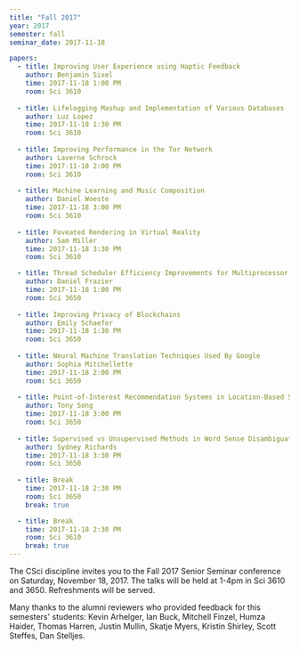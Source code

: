```yaml
---
title: "Fall 2017"
year: 2017
semester: fall
seminar_date: 2017-11-18

papers:
  - title: Improving User Experience using Haptic Feedback
    author: Benjamin Sixel
    time: 2017-11-18 1:00 PM
    room: Sci 3610
    
  - title: Lifelogging Mashup and Implementation of Various Databases
    author: Luz Lopez
    time: 2017-11-18 1:30 PM
    room: Sci 3610   
    
  - title: Improving Performance in the Tor Network
    author: Laverne Schrock
    time: 2017-11-18 2:00 PM
    room: Sci 3610
    
  - title: Machine Learning and Music Composition
    author: Daniel Woeste
    time: 2017-11-18 3:00 PM
    room: Sci 3610 
    
  - title: Foveated Rendering in Virtual Reality
    author: Sam Miller
    time: 2017-11-18 3:30 PM
    room: Sci 3610      

  - title: Thread Scheduler Efficiency Improvements for Multiprocessor Multicore Systems
    author: Daniel Frazier
    time: 2017-11-18 1:00 PM
    room: Sci 3650
    
  - title: Improving Privacy of Blockchains
    author: Emily Schaefer
    time: 2017-11-18 1:30 PM
    room: Sci 3650   
    
  - title: Neural Machine Translation Techniques Used By Google
    author: Sophia Mitchellette
    time: 2017-11-18 2:00 PM
    room: Sci 3650
    
  - title: Point-of-Interest Recommendation Systems in Location-Based Social Networks
    author: Tony Song
    time: 2017-11-18 3:00 PM
    room: Sci 3650 
    
  - title: Supervised vs Unsupervised Methods in Word Sense Disambiguation
    author: Sydney Richards
    time: 2017-11-18 3:30 PM
    room: Sci 3650      
    
  - title: Break
    time: 2017-11-18 2:30 PM
    room: Sci 3650
    break: true

  - title: Break
    time: 2017-11-18 2:30 PM
    room: Sci 3610
    break: true
---
```


The CSci discipline invites you to the Fall 2017 Senior Seminar conference on Saturday, November 18, 2017. The talks will be held at 1-4pm in Sci 3610 and 3650. Refreshments will be served.

Many thanks to the alumni reviewers who provided feedback for this semesters' students:
Kevin Arhelger, Ian Buck, Mitchell Finzel, Humza Haider, Thomas Harren, Justin Mullin, Skatje Myers, Kristin Shirley, Scott Steffes, Dan Stelljes.

